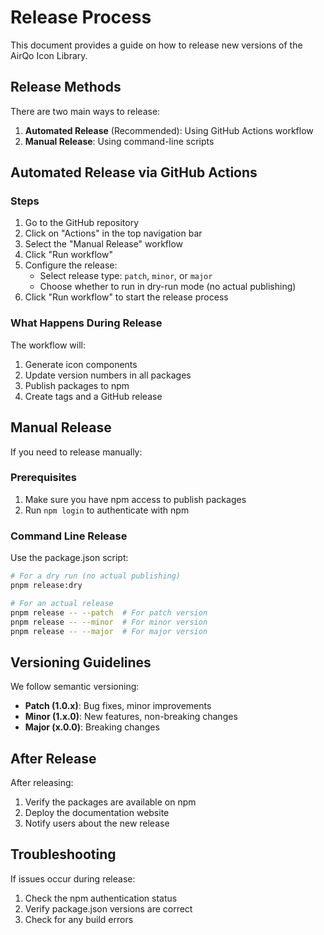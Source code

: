 # Release Process

This document provides a guide on how to release new versions of the AirQo Icon Library.

## Release Methods

There are two main ways to release:

1. **Automated Release** (Recommended): Using GitHub Actions workflow
2. **Manual Release**: Using command-line scripts

## Automated Release via GitHub Actions

### Steps

1. Go to the GitHub repository
2. Click on "Actions" in the top navigation bar
3. Select the "Manual Release" workflow
4. Click "Run workflow"
5. Configure the release:
   - Select release type: `patch`, `minor`, or `major`
   - Choose whether to run in dry-run mode (no actual publishing)
6. Click "Run workflow" to start the release process

### What Happens During Release

The workflow will:

1. Generate icon components
2. Update version numbers in all packages
3. Publish packages to npm
4. Create tags and a GitHub release

## Manual Release

If you need to release manually:

### Prerequisites

1. Make sure you have npm access to publish packages
2. Run `npm login` to authenticate with npm

### Command Line Release

Use the package.json script:

```bash
# For a dry run (no actual publishing)
pnpm release:dry

# For an actual release
pnpm release -- --patch  # For patch version
pnpm release -- --minor  # For minor version
pnpm release -- --major  # For major version
```

## Versioning Guidelines

We follow semantic versioning:

- **Patch (1.0.x)**: Bug fixes, minor improvements
- **Minor (1.x.0)**: New features, non-breaking changes
- **Major (x.0.0)**: Breaking changes

## After Release

After releasing:

1. Verify the packages are available on npm
2. Deploy the documentation website
3. Notify users about the new release

## Troubleshooting

If issues occur during release:

1. Check the npm authentication status
2. Verify package.json versions are correct
3. Check for any build errors
